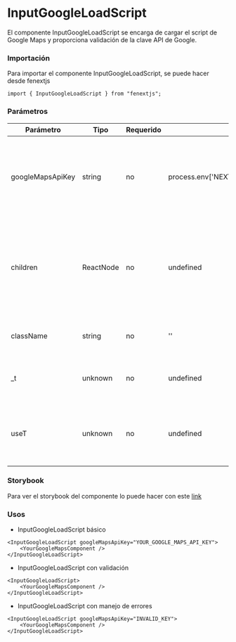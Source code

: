 # InputGoogleLoadScript

El componente InputGoogleLoadScript se encarga de cargar el script de Google Maps y proporciona validación de la clave API de Google.

### Importación

Para importar el componente InputGoogleLoadScript, se puede hacer desde fenextjs

```tsx copy
import { InputGoogleLoadScript } from "fenextjs";
```

### Parámetros

| Parámetro        | Tipo      | Requerido | Default                               | Descripcion                                                                                                                         |
| ---------------- | --------- | --------- | ------------------------------------- | ----------------------------------------------------------------------------------------------------------------------------------- |
| googleMapsApiKey | string    | no        | process.env['NEXT_PUBLIC_GOOGLE_KEY'] | Clave API de Google Maps. Si no se proporciona, se usará la clave API predeterminada en las variables de entorno.                   |
| children         | ReactNode | no        | undefined                             | Los elementos hijos que se renderizarán dentro del componente una vez que el script de Google Maps haya sido cargado correctamente. |
| className        | string    | no        | ''                                    | Clase CSS para personalizar el contenedor del componente.                                                                           |
| \_t              | unknown   | no        | undefined                             | Propiedades de traducción para mensajes de error u otros textos.                                                                    |
| useT             | unknown   | no        | undefined                             | Hook de traducción para manejar cadenas traducibles dentro del componente.                                                          |

### Storybook

Para ver el storybook del componente lo puede hacer con este [link](https://fenextjs-component-storybook.vercel.app/?path=/story/input-google-loadscript--index)

### Usos

-   InputGoogleLoadScript básico

```tsx copy
<InputGoogleLoadScript googleMapsApiKey="YOUR_GOOGLE_MAPS_API_KEY">
    <YourGoogleMapsComponent />
</InputGoogleLoadScript>
```

-   InputGoogleLoadScript con validación

```tsx copy
<InputGoogleLoadScript>
    <YourGoogleMapsComponent />
</InputGoogleLoadScript>
```

-   InputGoogleLoadScript con manejo de errores

```tsx copy
<InputGoogleLoadScript googleMapsApiKey="INVALID_KEY">
    <YourGoogleMapsComponent />
</InputGoogleLoadScript>
```
